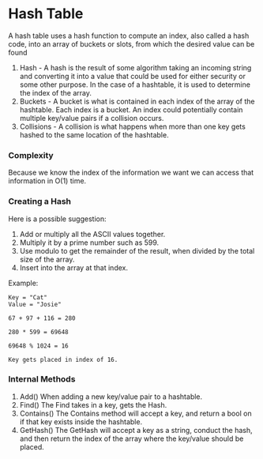 # Hash Table
A hash table uses a hash function to compute an index, also called a hash code, into an array of buckets or slots, from which the desired value can be found


1. Hash - A hash is the result of some algorithm taking an incoming string and converting it into a value that could be used for either security or some other purpose. In the case of a hashtable, it is used to determine the index of the array.
1. Buckets - A bucket is what is contained in each index of the array of the hashtable. Each index is a bucket. An index could potentially contain multiple key/value pairs if a collision occurs.
1. Collisions - A collision is what happens when more than one key gets hashed to the same location of the hashtable.

### Complexity
Because we know the index of the information we want we can access that information in O(1) time.

### Creating a Hash
Here is a possible suggestion:

1. Add or multiply all the ASCII values together.
1. Multiply it by a prime number such as 599.
1. Use modulo to get the remainder of the result, when divided by the total size of the array.
1. Insert into the array at that index.

Example: 
```
Key = "Cat"
Value = "Josie"

67 + 97 + 116 = 280

280 * 599 = 69648

69648 % 1024 = 16

Key gets placed in index of 16. 
```

### Internal Methods
1. Add()
When adding a new key/value pair to a hashtable.
1. Find()
The Find takes in a key, gets the Hash.
1. Contains()
The Contains method will accept a key, and return a bool on if that key exists inside the hashtable.
1. GetHash()
The GetHash will accept a key as a string, conduct the hash, and then return the index of the array where the key/value should be placed.